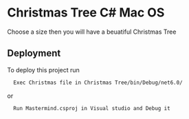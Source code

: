 
# Christmas Tree C# Mac OS

Choose a size then you will have a beuatiful Christmas Tree


## Deployment

To deploy this project run

```bash
  Exec Christmas file in Christmas Tree/bin/Debug/net6.0/
```

or

```bash
  Run Mastermind.csproj in Visual studio and Debug it
```
